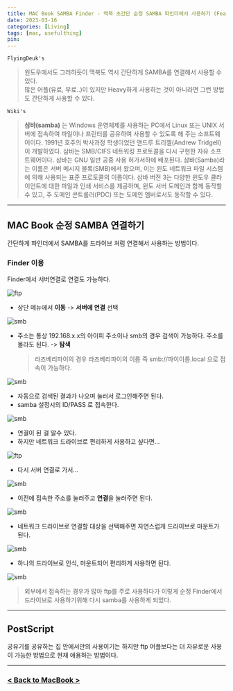 ```yaml
---
title: MAC Book SAMBA Finder - 맥북 초간단 순정 SAMBA 파인더에서 사용하기 (Feat. 네트워크 드라이브)
date: 2023-03-16
categories: [Living]
tags: [mac, usefulthing]
pin:
---
```



`FlyingDeuk's`
>원도우에서도 그러하듯이 맥북도 역시 간단하게 SAMBA를 연결해서 사용할 수 있다. <br>
많은 어플(유료, 무료..)이 있지만 Heavy하게 사용하는 것이 아니라면 그런 방법도 간단하게 사용할 수 있다. 


`Wiki's`
>**삼바(samba)** 는 Windows 운영체제를 사용하는 PC에서 Linux 또는 UNIX 서버에 접속하여 파일이나 프린터를 공유하여 사용할 수 있도록 해 주는 소프트웨어이다. 1991년 호주의 박사과정 학생이었던 앤드루 트리젤(Andrew Tridgell)이 개발하였다.
삼바는 SMB/CIFS 네트워킹 프로토콜을 다시 구현한 자유 소프트웨어이다. 삼바는 GNU 일반 공중 사용 허가서하에 배포된다. 삼바(Samba)라는 이름은 서버 메시지 블록(SMB)에서 왔으며, 이는 윈도 네트워크 파일 시스템에 의해 사용되는 표준 프로토콜의 이름이다. 삼바 버전 3는 다양한 윈도우 클라이언트에 대한 파일과 인쇄 서비스를 제공하며, 윈도 서버 도메인과 함께 동작할 수 있고, 주 도메인 콘트롤러(PDC) 또는 도메인 멤버로서도 동작할 수 있다.

--------

## MAC Book 순정 SAMBA 연결하기
간단하게 파인더에서 SAMBA를 드라이브 처럼 연결해서 사용하는 방법이다. 


### Finder 이용
Finder에서 서버연결로 연결도 가능하다.

![ftp](/img/living/macbook/ftp6.jpg)
- 상단 메뉴에서 **이동** -> **서버에 연결** 선택

![smb](/img/living/macbook/smb1.jpg)
- 주소는 통상 192.168.x.x의 아이피 주소이나 smb의 경우 검색이 가능하다. 주소를 몰라도 된다. -> **탐색**
    > 라즈베리파이의 경우 라즈베리파이의 이름 즉 smb://파이이름.local 으로 접속이 가능하다. 

![smb](/img/living/macbook/smb2.jpg)
- 자동으로 검색된 결과가 나오며 눌러서 로그인해주면 된다. 
- samba 설정시의 ID/PASS 로 접속한다. 

![smb](/img/living/macbook/smb3.jpg)
- 연결이 된 걸 알수 있다. 
- 하지만 네트워크 드라이브로 편리하게 사용하고 싶다면...

![ftp](/img/living/macbook/ftp6.jpg)
- 다시 서버 연결로 가서...

![smb](/img/living/macbook/smb4.jpg)
- 이전에 접속한 주소를 눌러주고 **연결**을 눌러주면 된다. 

![smb](/img/living/macbook/smb5.jpg)
- 네트워크 드라이브로 연결할 대상을 선택해주면 자연스럽게 드라이브로 마운트가 된다. 

![smb](/img/living/macbook/smb6.jpg)
- 하나의 드라이브로 인식, 마운트되어 편리하게 사용하면 된다. 

![smb](/img/living/macbook/smb7.jpg)

> 외부에서 접속하는 경우가 많아 ftp를 주로 사용하다가 이렇게 순정 Finder에서 드라이브로 사용하기위해 다시 samba를 사용하게 되었다. 

----------

## PostScript
공유기를 공유하는 집 안에서만의 사용이기는 하지만 ftp 어플보다는 더 자유로운 사용이 가능한 방법으로 현재 애용하는 방법이다. 

-----------

### [< Back to MacBook >](/posts/Macbook/)
